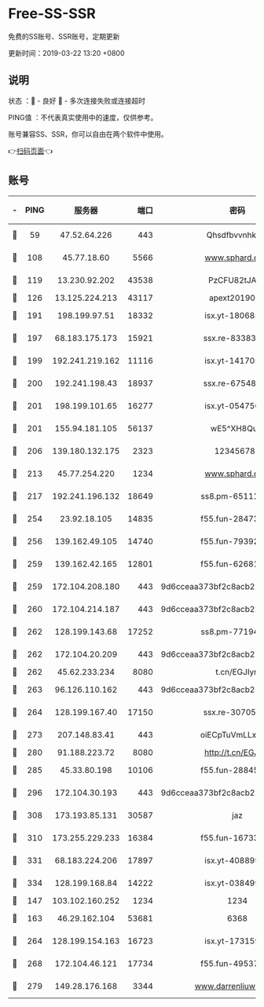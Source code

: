 # Free-SS-SSR

免费的SS账号、SSR账号，定期更新

更新时间：2019-03-22 13:20 +0800

## 说明

状态     ：🙂 - 良好 🙁 - 多次连接失败或连接超时

PING值   ：不代表真实使用中的速度，仅供参考。

账号兼容SS、SSR，你可以自由在两个软件中使用。

👉[扫码页面](https://liesauer.github.io/Free-SS-SSR/)👈

## 账号

|-|PING|服务器|端口|密码|加密方式|区域|
|:----:|:----:|:-----:|-----:|:----:|:----:|:----:|
|🙂|59|47.52.64.226|443|Qhsdfbvvnhkm1|aes-256-cfb|HK|
|🙂|108|45.77.18.60|5566|www.sphard.com|aes-256-cfb|JP|
|🙂|119|13.230.92.202|43538|PzCFU82tJAdZ|aes-256-cfb|JP|
|🙂|126|13.125.224.213|43117|apext2019005|chacha20|KR|
|🙂|191|198.199.97.51|18332|isx.yt-18068521|aes-256-cfb|US|
|🙂|197|68.183.175.173|15921|ssx.re-83383515|aes-256-cfb|US|
|🙂|199|192.241.219.162|11116|isx.yt-14170563|aes-256-cfb|US|
|🙂|200|192.241.198.43|18937|ssx.re-67548349|aes-256-cfb|US|
|🙂|201|198.199.101.65|16277|isx.yt-05475013|aes-256-cfb|US|
|🙂|201|155.94.181.105|56137|wE5^XH8Quw|aes-256-cfb|US|
|🙂|206|139.180.132.175|2323|123456789|aes-256-cfb|SG|
|🙂|213|45.77.254.220|1234|www.sphard.com|aes-256-cfb|SG|
|🙂|217|192.241.196.132|18649|ss8.pm-65111095|aes-256-cfb|US|
|🙂|254|23.92.18.105|14835|f55.fun-28473205|aes-256-cfb|US|
|🙂|256|139.162.49.105|14740|f55.fun-79392349|aes-256-cfb|SG|
|🙂|259|139.162.42.165|12801|f55.fun-62681206|aes-256-cfb|SG|
|🙂|259|172.104.208.180|443|9d6cceaa373bf2c8acb22e60b6a58be6|aes-256-cfb|US|
|🙂|260|172.104.214.187|443|9d6cceaa373bf2c8acb22e60b6a58be6|aes-256-cfb|US|
|🙂|262|128.199.143.68|17252|ss8.pm-77194591|aes-256-cfb|SG|
|🙂|262|172.104.20.209|443|9d6cceaa373bf2c8acb22e60b6a58be6|aes-256-cfb|US|
|🙂|262|45.62.233.234|8080|t.cn/EGJIyrl|rc4-md5|CA|
|🙂|263|96.126.110.162|443|9d6cceaa373bf2c8acb22e60b6a58be6|aes-256-cfb|US|
|🙂|264|128.199.167.40|17150|ssx.re-30705588|aes-256-cfb|SG|
|🙂|273|207.148.83.41|443|oiECpTuVmLLxk4Ts|aes-256-cfb|AU|
|🙂|280|91.188.223.72|8080|http://t.cn/EGJIyrl|rc4-md5|RU|
|🙂|285|45.33.80.198|10106|f55.fun-28845308|aes-256-cfb|US|
|🙂|296|172.104.30.193|443|9d6cceaa373bf2c8acb22e60b6a58be6|aes-256-cfb|US|
|🙂|308|173.193.85.131|30587|jaz|aes-256-cfb|US|
|🙂|310|173.255.229.233|16384|f55.fun-16733210|aes-256-cfb|US|
|🙂|331|68.183.224.206|17897|isx.yt-40889979|aes-256-cfb|SG|
|🙂|334|128.199.168.84|14222|isx.yt-03849900|aes-256-cfb|SG|
|🙂|147|103.102.160.252|1234|1234|rc4-md5|JP|
|🙂|163|46.29.162.104|53681|6368|aes-256-ctr|RU|
|🙂|264|128.199.154.163|16723|isx.yt-17315956|aes-256-cfb|SG|
|🙂|268|172.104.46.121|17734|f55.fun-49537509|aes-256-cfb|SG|
|🙂|279|149.28.176.168|3344|www.darrenliuwei.com|aes-256-cfb|AU|
